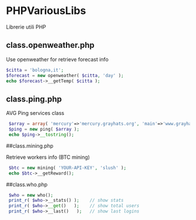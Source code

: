 PHPVariousLibs
==============

Librerie utili PHP

## class.openweather.php

Use openweather for retrieve forecast info

```php
$citta = 'bologna,it';
$forecast = new openweather( $citta, 'day' );
echo $forecast->__getTemp( $citta );
```

## class.ping.php

AVG Ping services class

```php
 $array = array( 'mercury'=>'mercury.grayhats.org', 'main'=>'www.grayhats.org');
 $ping = new ping( $array ); 
 echo $ping->__tostring();
```

##class.mining.php

Retrieve workers info (BTC mining)

```php
 $btc = new mining( 'YOUR-API-KEY', 'slush' );
 echo $btc->__getReward();
```

##class.who.php

```php
 $who = new who();
 print_r( $who->__stats() );	// show stats
 print_r( $who->__get()   );	// show total users
 print_r( $who->__last()   );	// show last logins
```
